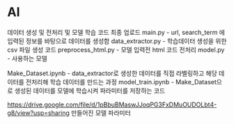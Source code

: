 # AI
데이터 생성 및 전처리 및 모델 학습 코드 최종 업로드
main.py - url, search_term 에 입력된 정보를 바탕으로 데이터를 생성함
data_extractor.py - 학습데이터 생성을 위한 csv 파일 생성 코드
preprocess_html.py - 모델 입력전 html 코드 전처리
model.py - 사용하는 모델

Make_Dataset.ipynb - data_extractor로 생성한 데이터를 직접 라벨링하고 해당 데이터를 전처리해 학습 데이터를 만드는 과정
model_train.ipynb - Make_Dataset으로 생성된 데이터를 모델에 학습시켜 파라미터를 저장하는 코드

https://drive.google.com/file/d/1pBbuBMaswJJoqPG3FxDMuOUDOLbt4-g8/view?usp=sharing
만들어진 모델 파라미터

